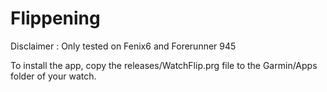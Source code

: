 # Flippening

Disclaimer : Only tested on Fenix6 and Forerunner 945

To install the app, copy the releases/WatchFlip.prg file to the Garmin/Apps folder of your watch.